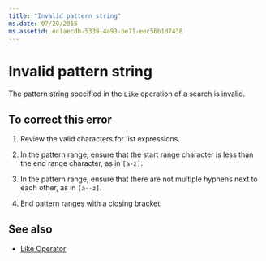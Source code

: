 ```yaml
---
title: "Invalid pattern string"
ms.date: 07/20/2015
ms.assetid: ec1aecdb-5339-4a93-be71-eec56b1d7438
---
```

# Invalid pattern string
The pattern string specified in the `Like` operation of a search is invalid.  
  
## To correct this error  
  
1.  Review the valid characters for list expressions.  
  
2.  In the pattern range, ensure that the start range character is less than the end range character, as in `[a-z]`.  
  
3.  In the pattern range, ensure that there are not multiple hyphens next to each other, as in `[a--z]`.  
  
4.  End pattern ranges with a closing bracket.  
  
## See also
- [Like Operator](../../visual-basic/language-reference/operators/like-operator.md)
